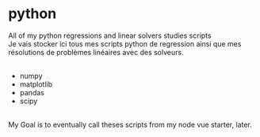 # python
All of my python regressions and linear solvers studies scripts<br>
Je vais stocker ici tous mes scripts python de regression ainsi que mes résolutions de problèmes linéaires avec des solveurs.<br><br>

* numpy<br>
* matplotlib<br>
* pandas<br>
* scipy<br><br>

My Goal is to eventually call theses scripts from my node vue starter, later.<br>

